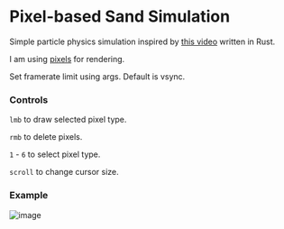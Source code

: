 # Pixel-based Sand Simulation
Simple particle physics simulation inspired by [this video](https://www.youtube.com/watch?v=VLZjd_Y1gJ8) written in Rust.

I am using [pixels](https://crates.io/crates/pixels) for rendering.

Set framerate limit using args. Default is vsync.

### Controls
`lmb` to draw selected pixel type.

`rmb` to delete pixels.

`1` - `6` to select pixel type.

`scroll` to change cursor size.

### Example

![image](https://github.com/freddycansic/sand-sim/assets/93549743/822f5619-2c7b-4b7d-8708-6253630a5947)
